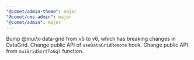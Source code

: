 ```yaml
---
"@comet/admin-theme": major
"@comet/cms-admin": major
"@comet/admin": major
---
```


Bump @mui/x-data-grid from v5 to v6, which has breaking changes in DataGrid.
Change public API of `useDataGridRemote` hook.
Change public API from `muiGridSortToGql` function.
